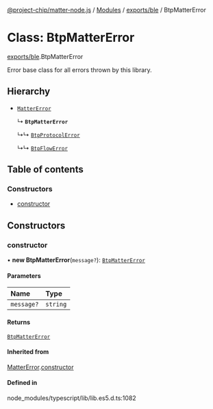 [@project-chip/matter-node.js](../README.md) / [Modules](../modules.md) / [exports/ble](../modules/exports_ble.md) / BtpMatterError

# Class: BtpMatterError

[exports/ble](../modules/exports_ble.md).BtpMatterError

Error base class for all errors thrown by this library.

## Hierarchy

- [`MatterError`](exports_common.MatterError.md)

  ↳ **`BtpMatterError`**

  ↳↳ [`BtpProtocolError`](exports_ble.BtpProtocolError.md)

  ↳↳ [`BtpFlowError`](exports_ble.BtpFlowError.md)

## Table of contents

### Constructors

- [constructor](exports_ble.BtpMatterError.md#constructor)

## Constructors

### constructor

• **new BtpMatterError**(`message?`): [`BtpMatterError`](exports_ble.BtpMatterError.md)

#### Parameters

| Name | Type |
| :------ | :------ |
| `message?` | `string` |

#### Returns

[`BtpMatterError`](exports_ble.BtpMatterError.md)

#### Inherited from

[MatterError](exports_common.MatterError.md).[constructor](exports_common.MatterError.md#constructor)

#### Defined in

node_modules/typescript/lib/lib.es5.d.ts:1082
